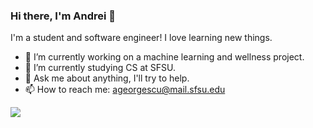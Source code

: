 ### Hi there, I'm Andrei 👋
I'm a student and software engineer! I love learning new things.

- 🔭 I’m currently working on a machine learning and wellness project.
- 🌱 I’m currently studying CS at SFSU.
- 💬 Ask me about anything, I'll try to help.
- 📫 How to reach me: [ageorgescu@mail.sfsu.edu](mailto:ageorgescu@mail.sfsu.edu)

<!---
<a href="https://github.com/anuraghazra/github-readme-stats">
  <img align="center" src="https://github-readme-stats.vercel.app/api/top-langs/?username=doxify&layout=compact" />
</a>
<a href="https://github.com/anuraghazra/github-readme-stats">
  <img align="center" src="https://github-readme-stats.vercel.app/api/wakatime?username=Doxify" />
</a>
-->

<a href="https://github.com/anuraghazra/github-readme-stats">
  <img align="center" src="https://github-readme-stats.vercel.app/api/wakatime?username=Doxify" />
</a>

